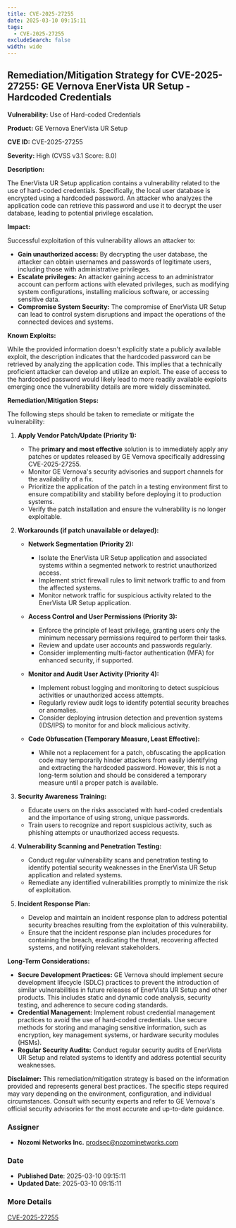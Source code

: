 ```yaml
---
title: CVE-2025-27255
date: 2025-03-10 09:15:11
tags:
  - CVE-2025-27255
excludeSearch: false
width: wide
---
```


## Remediation/Mitigation Strategy for CVE-2025-27255: GE Vernova EnerVista UR Setup - Hardcoded Credentials

**Vulnerability:** Use of Hard-coded Credentials

**Product:** GE Vernova EnerVista UR Setup

**CVE ID:** CVE-2025-27255

**Severity:** High (CVSS v3.1 Score: 8.0)

**Description:**

The EnerVista UR Setup application contains a vulnerability related to the use of hard-coded credentials. Specifically, the local user database is encrypted using a hardcoded password. An attacker who analyzes the application code can retrieve this password and use it to decrypt the user database, leading to potential privilege escalation.

**Impact:**

Successful exploitation of this vulnerability allows an attacker to:

*   **Gain unauthorized access:** By decrypting the user database, the attacker can obtain usernames and passwords of legitimate users, including those with administrative privileges.
*   **Escalate privileges:** An attacker gaining access to an administrator account can perform actions with elevated privileges, such as modifying system configurations, installing malicious software, or accessing sensitive data.
*   **Compromise System Security:** The compromise of EnerVista UR Setup can lead to control system disruptions and impact the operations of the connected devices and systems.

**Known Exploits:**

While the provided information doesn't explicitly state a publicly available exploit, the description indicates that the hardcoded password can be retrieved by analyzing the application code. This implies that a technically proficient attacker can develop and utilize an exploit. The ease of access to the hardcoded password would likely lead to more readily available exploits emerging once the vulnerability details are more widely disseminated.

**Remediation/Mitigation Steps:**

The following steps should be taken to remediate or mitigate the vulnerability:

1.  **Apply Vendor Patch/Update (Priority 1):**
    *   The **primary and most effective** solution is to immediately apply any patches or updates released by GE Vernova specifically addressing CVE-2025-27255.
    *   Monitor GE Vernova's security advisories and support channels for the availability of a fix.
    *   Prioritize the application of the patch in a testing environment first to ensure compatibility and stability before deploying it to production systems.
    *   Verify the patch installation and ensure the vulnerability is no longer exploitable.

2.  **Workarounds (if patch unavailable or delayed):**

    *   **Network Segmentation (Priority 2):**
        *   Isolate the EnerVista UR Setup application and associated systems within a segmented network to restrict unauthorized access.
        *   Implement strict firewall rules to limit network traffic to and from the affected systems.
        *   Monitor network traffic for suspicious activity related to the EnerVista UR Setup application.

    *   **Access Control and User Permissions (Priority 3):**
        *   Enforce the principle of least privilege, granting users only the minimum necessary permissions required to perform their tasks.
        *   Review and update user accounts and passwords regularly.
        *   Consider implementing multi-factor authentication (MFA) for enhanced security, if supported.

    *   **Monitor and Audit User Activity (Priority 4):**
        *   Implement robust logging and monitoring to detect suspicious activities or unauthorized access attempts.
        *   Regularly review audit logs to identify potential security breaches or anomalies.
        *   Consider deploying intrusion detection and prevention systems (IDS/IPS) to monitor for and block malicious activity.

    *   **Code Obfuscation (Temporary Measure, Least Effective):**
        *   While not a replacement for a patch, obfuscating the application code may temporarily hinder attackers from easily identifying and extracting the hardcoded password. However, this is not a long-term solution and should be considered a temporary measure until a proper patch is available.

3.  **Security Awareness Training:**
    *   Educate users on the risks associated with hard-coded credentials and the importance of using strong, unique passwords.
    *   Train users to recognize and report suspicious activity, such as phishing attempts or unauthorized access requests.

4.  **Vulnerability Scanning and Penetration Testing:**
    *   Conduct regular vulnerability scans and penetration testing to identify potential security weaknesses in the EnerVista UR Setup application and related systems.
    *   Remediate any identified vulnerabilities promptly to minimize the risk of exploitation.

5.  **Incident Response Plan:**
    *   Develop and maintain an incident response plan to address potential security breaches resulting from the exploitation of this vulnerability.
    *   Ensure that the incident response plan includes procedures for containing the breach, eradicating the threat, recovering affected systems, and notifying relevant stakeholders.

**Long-Term Considerations:**

*   **Secure Development Practices:**  GE Vernova should implement secure development lifecycle (SDLC) practices to prevent the introduction of similar vulnerabilities in future releases of EnerVista UR Setup and other products. This includes static and dynamic code analysis, security testing, and adherence to secure coding standards.
*   **Credential Management:**  Implement robust credential management practices to avoid the use of hard-coded credentials. Use secure methods for storing and managing sensitive information, such as encryption, key management systems, or hardware security modules (HSMs).
*   **Regular Security Audits:** Conduct regular security audits of EnerVista UR Setup and related systems to identify and address potential security weaknesses.

**Disclaimer:** This remediation/mitigation strategy is based on the information provided and represents general best practices. The specific steps required may vary depending on the environment, configuration, and individual circumstances. Consult with security experts and refer to GE Vernova's official security advisories for the most accurate and up-to-date guidance.

### Assigner
- **Nozomi Networks Inc.** <prodsec@nozominetworks.com>

### Date
- **Published Date**: 2025-03-10 09:15:11
- **Updated Date**: 2025-03-10 09:15:11

### More Details
[CVE-2025-27255](https://www.cvedetails.com/cve/CVE-2025-27255)